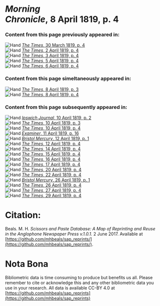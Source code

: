 # *Morning Chronicle*, 8 April 1819, p. 4  
  
### Content from this page previously appeared in:  
![Hand](http://scissorsandpaste.net/wp-content/uploads/2017/06/smallhandpointer.png) [*The Times*, 30 March 1819, p. 4](https://mhbeals.github.io/sap_html/The-Times/The-Times-30-March-1819-p-4)  
![Hand](http://scissorsandpaste.net/wp-content/uploads/2017/06/smallhandpointer.png) [*The Times*, 2 April 1819, p. 4](https://mhbeals.github.io/sap_html/The-Times/The-Times-2-April-1819-p-4)  
![Hand](http://scissorsandpaste.net/wp-content/uploads/2017/06/smallhandpointer.png) [*The Times*, 3 April 1819, p. 4](https://mhbeals.github.io/sap_html/The-Times/The-Times-3-April-1819-p-4)  
![Hand](http://scissorsandpaste.net/wp-content/uploads/2017/06/smallhandpointer.png) [*The Times*, 5 April 1819, p. 4](https://mhbeals.github.io/sap_html/The-Times/The-Times-5-April-1819-p-4)  
![Hand](http://scissorsandpaste.net/wp-content/uploads/2017/06/smallhandpointer.png) [*The Times*, 6 April 1819, p. 4](https://mhbeals.github.io/sap_html/The-Times/The-Times-6-April-1819-p-4)  
  
### Content from this page simeltaneously appeared in:  
![Hand](http://scissorsandpaste.net/wp-content/uploads/2017/06/smallhandpointer.png) [*The Times*, 8 April 1819, p. 3](https://mhbeals.github.io/sap_html/The-Times/The-Times-8-April-1819-p-3)  
![Hand](http://scissorsandpaste.net/wp-content/uploads/2017/06/smallhandpointer.png) [*The Times*, 8 April 1819, p. 4](https://mhbeals.github.io/sap_html/The-Times/The-Times-8-April-1819-p-4)  
  
### Content from this page subsequently appeared in:  
![Hand](http://scissorsandpaste.net/wp-content/uploads/2017/06/smallhandpointer.png) [*Ipswich Journal*, 10 April 1819, p. 2](https://mhbeals.github.io/sap_html/Ipswich-Journal/Ipswich-Journal-10-April-1819-p-2)  
![Hand](http://scissorsandpaste.net/wp-content/uploads/2017/06/smallhandpointer.png) [*The Times*, 10 April 1819, p. 3](https://mhbeals.github.io/sap_html/The-Times/The-Times-10-April-1819-p-3)  
![Hand](http://scissorsandpaste.net/wp-content/uploads/2017/06/smallhandpointer.png) [*The Times*, 10 April 1819, p. 4](https://mhbeals.github.io/sap_html/The-Times/The-Times-10-April-1819-p-4)  
![Hand](http://scissorsandpaste.net/wp-content/uploads/2017/06/smallhandpointer.png) [*Examiner*, 11 April 1819, p. 16](https://mhbeals.github.io/sap_html/Examiner/Examiner-11-April-1819-p-16)  
![Hand](http://scissorsandpaste.net/wp-content/uploads/2017/06/smallhandpointer.png) [*Bristol Mercury*, 12 April 1819, p. 1](https://mhbeals.github.io/sap_html/Bristol-Mercury/Bristol-Mercury-12-April-1819-p-1)  
![Hand](http://scissorsandpaste.net/wp-content/uploads/2017/06/smallhandpointer.png) [*The Times*, 12 April 1819, p. 4](https://mhbeals.github.io/sap_html/The-Times/The-Times-12-April-1819-p-4)  
![Hand](http://scissorsandpaste.net/wp-content/uploads/2017/06/smallhandpointer.png) [*The Times*, 14 April 1819, p. 4](https://mhbeals.github.io/sap_html/The-Times/The-Times-14-April-1819-p-4)  
![Hand](http://scissorsandpaste.net/wp-content/uploads/2017/06/smallhandpointer.png) [*The Times*, 15 April 1819, p. 4](https://mhbeals.github.io/sap_html/The-Times/The-Times-15-April-1819-p-4)  
![Hand](http://scissorsandpaste.net/wp-content/uploads/2017/06/smallhandpointer.png) [*The Times*, 16 April 1819, p. 4](https://mhbeals.github.io/sap_html/The-Times/The-Times-16-April-1819-p-4)  
![Hand](http://scissorsandpaste.net/wp-content/uploads/2017/06/smallhandpointer.png) [*The Times*, 17 April 1819, p. 4](https://mhbeals.github.io/sap_html/The-Times/The-Times-17-April-1819-p-4)  
![Hand](http://scissorsandpaste.net/wp-content/uploads/2017/06/smallhandpointer.png) [*The Times*, 20 April 1819, p. 4](https://mhbeals.github.io/sap_html/The-Times/The-Times-20-April-1819-p-4)  
![Hand](http://scissorsandpaste.net/wp-content/uploads/2017/06/smallhandpointer.png) [*The Times*, 22 April 1819, p. 4](https://mhbeals.github.io/sap_html/The-Times/The-Times-22-April-1819-p-4)  
![Hand](http://scissorsandpaste.net/wp-content/uploads/2017/06/smallhandpointer.png) [*Bristol Mercury*, 26 April 1819, p. 1](https://mhbeals.github.io/sap_html/Bristol-Mercury/Bristol-Mercury-26-April-1819-p-1)  
![Hand](http://scissorsandpaste.net/wp-content/uploads/2017/06/smallhandpointer.png) [*The Times*, 26 April 1819, p. 4](https://mhbeals.github.io/sap_html/The-Times/The-Times-26-April-1819-p-4)  
![Hand](http://scissorsandpaste.net/wp-content/uploads/2017/06/smallhandpointer.png) [*The Times*, 27 April 1819, p. 4](https://mhbeals.github.io/sap_html/The-Times/The-Times-27-April-1819-p-4)  
![Hand](http://scissorsandpaste.net/wp-content/uploads/2017/06/smallhandpointer.png) [*The Times*, 29 April 1819, p. 4](https://mhbeals.github.io/sap_html/The-Times/The-Times-29-April-1819-p-4)  


# Citation: 

Beals. M. H. *Scissors and Paste Database: A Map of Reprinting and Reuse in the Anglophone Newspaper Press v.1.0.1.* 2 June 2017. Available at [https://github.com/mhbeals/sap_reprints/](https://github.com/mhbeals/sap_reprints/). 

# Nota Bona

Bibliometric data is time consuming to produce but benefits us all. Please remember to cite or acknowledge this and any other bibliometric data you use in your research. All data is available CC-BY 4.0 at [https://github.com/mhbeals/sap_reprints](https://github.com/mhbeals/sap_reprints)